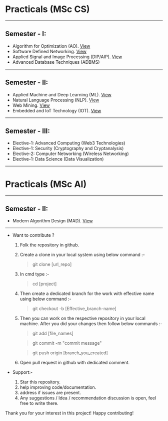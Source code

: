 # Practicals (MSc CS)
---
## Semester - I: 
* Algorithm for Optimization (AO).    [View](https://github.com/tusuii/All-Pracs)
* Software Defined Networking.    [View](https://github.com/tusuii/All-Pracs/blob/main/SDNPractical.pdf)
* Applied Signal and Image Processing (DIP/AIP).    [View](https://github.com/tusuii/All-Pracs/tree/main/AIP_Pract_ALL)
* Advanced Database Techniques (ADBMS)

---
## Semester - II: 
* Applied Machine and Deep Learning (ML).    [View](https://github.com/tusuii/All-Pracs/tree/Practical-Course-onApplied-Machine-and-Deep-Learning/ML%20and%20DL%20practicals)
* Natural Language Processing (NLP).    [View](https://github.com/tusuii/All-Pracs/tree/NLP/NLP)
* Web Mining.    [View](https://github.com/tusuii/All-Pracs/tree/main/Web_mining)
* Embedded and IoT Technology (IOT).    [View](https://github.com/tusuii/All-Pracs/tree/main/IOT)

---
## Semester - III:
* Elective-1: Advanced Computing (Web3 Technologies)
* Elective-1: Security (Cryptography and Cryptanalysis)
* Elective-2: Computer Networking (Wireless Networking)
* Elective-1: Data Science (Data Visualization)
  
---
# Practicals (MSc AI)
---
## Semester - II: 
* Modern Algorithm Design (MAD).    [View](https://github.com/tusuii/All-Pracs/tree/MAD)
---
- Want to contribute ?

    1) Folk the repository in github.

    2) Create a clone in your local system using below command :-

	    > git clone [url_repo]
	
    3) In cmd type :- 

	    > cd [project]

    4) Then create a dedicated branch for the work with effective name using below command :-

	    > git checkout -b [Effective_branch-name]

    5) Then you can work on the respective repository in your local machine. After you did your changes then follow below commands :-

	    > git add [file_names]  

	    > git commit -m "commit message"  

	    > git push origin [branch_you_created]  
        

    6) Open pull request in github with dedicated comment.

- Support:- 

    1. Star this repository.
    2. help improving code/documentation.
    3. address if issues are present.
    4. Any suggestions / Idea / recommendation discussion is open, feel free to write there.



 Thank you for your interest in this project! Happy contributing! 

